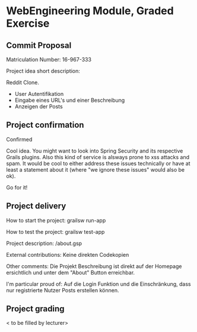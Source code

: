 # WebEngineering Module, Graded Exercise

## Commit Proposal

Matriculation Number: 16-967-333

Project idea short description: 

Reddit Clone.
* User Autentifikation
* Eingabe eines URL's und einer Beschreibung
* Anzeigen der Posts

## Project confirmation

Confirmed

Cool idea.
You might want to look into Spring Security and its respective Grails plugins.
Also this kind of service is alsways prone to xss attacks and spam.
It would be cool to either address these issues technically or have at
least a statement about it (where "we ignore these issues" would also be ok).

Go for it!

## Project delivery <to be filled by student>

How to start the project: grailsw run-app

How to test the project:  grailsw test-app

Project description: /about.gsp

External contributions:
Keine direkten Codekopien

Other comments: 
Die Projekt Beschreibung ist direkt auf der Homepage ersichtlich und unter dem "About" Button erreichbar.

I'm particular proud of:
Auf die Login Funktion und die Einschränkung, dass nur registrierte Nutzer Posts erstellen können.

## Project grading 

< to be filled by lecturer>
